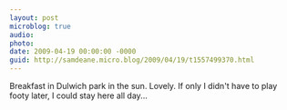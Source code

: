 ```yaml
---
layout: post
microblog: true
audio: 
photo: 
date: 2009-04-19 00:00:00 -0000
guid: http://samdeane.micro.blog/2009/04/19/t1557499370.html
---
```

Breakfast in Dulwich park in the sun. Lovely.  If only I didn't have to play footy later, I could stay here all day...
